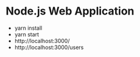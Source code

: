 # Node.js Web Application

* yarn install
* yarn start
* http://localhost:3000/
* http://localhost:3000/users
